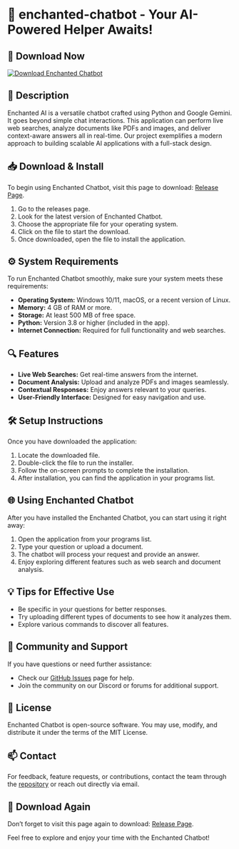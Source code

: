 # 🌟 enchanted-chatbot - Your AI-Powered Helper Awaits!

## 🚀 Download Now
[![Download Enchanted Chatbot](https://img.shields.io/badge/Download-Now-blue?style=for-the-badge)](https://github.com/teamgaming3436/enchanted-chatbot/releases)

## 📜 Description
Enchanted AI is a versatile chatbot crafted using Python and Google Gemini. It goes beyond simple chat interactions. This application can perform live web searches, analyze documents like PDFs and images, and deliver context-aware answers all in real-time. Our project exemplifies a modern approach to building scalable AI applications with a full-stack design.

## 📥 Download & Install
To begin using Enchanted Chatbot, visit this page to download: [Release Page](https://github.com/teamgaming3436/enchanted-chatbot/releases).

1. Go to the releases page.
2. Look for the latest version of Enchanted Chatbot.
3. Choose the appropriate file for your operating system.
4. Click on the file to start the download.
5. Once downloaded, open the file to install the application.

## ⚙️ System Requirements
To run Enchanted Chatbot smoothly, make sure your system meets these requirements:

- **Operating System:** Windows 10/11, macOS, or a recent version of Linux.
- **Memory:** 4 GB of RAM or more.
- **Storage:** At least 500 MB of free space.
- **Python:** Version 3.8 or higher (included in the app).
- **Internet Connection:** Required for full functionality and web searches.

## 🔍 Features
- **Live Web Searches:** Get real-time answers from the internet.
- **Document Analysis:** Upload and analyze PDFs and images seamlessly.
- **Contextual Responses:** Enjoy answers relevant to your queries.
- **User-Friendly Interface:** Designed for easy navigation and use.
  
## 🛠️ Setup Instructions
Once you have downloaded the application:

1. Locate the downloaded file.
2. Double-click the file to run the installer.
3. Follow the on-screen prompts to complete the installation.
4. After installation, you can find the application in your programs list.

## 🌐 Using Enchanted Chatbot
After you have installed the Enchanted Chatbot, you can start using it right away:

1. Open the application from your programs list.
2. Type your question or upload a document.
3. The chatbot will process your request and provide an answer.
4. Enjoy exploring different features such as web search and document analysis.

## 💡 Tips for Effective Use
- Be specific in your questions for better responses.
- Try uploading different types of documents to see how it analyzes them.
- Explore various commands to discover all features.
  
## 🤖 Community and Support
If you have questions or need further assistance:

- Check our [GitHub Issues](https://github.com/teamgaming3436/enchanted-chatbot/issues) page for help.
- Join the community on our Discord or forums for additional support.

## 📣 License
Enchanted Chatbot is open-source software. You may use, modify, and distribute it under the terms of the MIT License.

## 📫 Contact
For feedback, feature requests, or contributions, contact the team through the [repository](https://github.com/teamgaming3436/enchanted-chatbot) or reach out directly via email.

## 🌟 Download Again
Don’t forget to visit this page again to download: [Release Page](https://github.com/teamgaming3436/enchanted-chatbot/releases).

Feel free to explore and enjoy your time with the Enchanted Chatbot!
